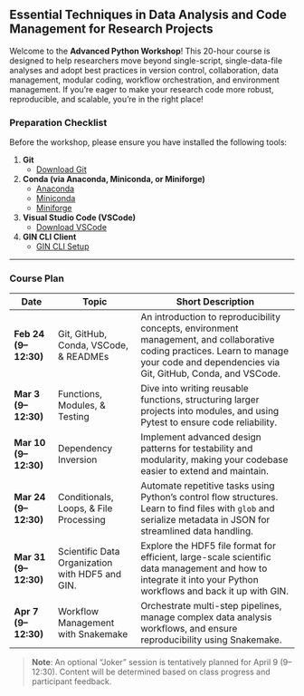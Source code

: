 ## Essential Techniques in Data Analysis and Code Management for Research Projects

Welcome to the **Advanced Python Workshop**! This 20-hour course is designed to help researchers move beyond single-script, single-data-file analyses and adopt best practices in version control, collaboration, data management, modular coding, workflow orchestration, and environment management. If you’re eager to make your research code more robust, reproducible, and scalable, you’re in the right place!

### Preparation Checklist

Before the workshop, please ensure you have installed the following tools:

1. **Git**  
   - [Download Git](https://git-scm.com/downloads)
2. **Conda (via Anaconda, Miniconda, or Miniforge)**  
   - [Anaconda](https://www.anaconda.com/download)  
   - [Miniconda](https://docs.anaconda.com/miniconda/miniconda-install/)  
   - [Miniforge](https://github.com/conda-forge/miniforge#miniforge3)
3. **Visual Studio Code (VSCode)**  
   - [Download VSCode](https://code.visualstudio.com/download)
4. **GIN CLI Client**  
   - [GIN CLI Setup](https://gin.g-node.org/G-Node/Info/wiki/GIN+CLI+Setup)


---


### Course Plan

| **Date**           | **Topic**                                            | **Short Description**                                                                                                                                                          |
|--------------------|------------------------------------------------------|---------------------------------------------------------------------------------------------------------------------------------------------------------------------------------|
| **Feb 24 (9–12:30)**  | Git, GitHub, Conda, VSCode, & READMEs               | An introduction to reproducibility concepts, environment management, and collaborative coding practices. Learn to manage your code and dependencies via Git, GitHub, Conda, and VSCode. |
| **Mar 3 (9–12:30)**   | Functions, Modules, & Testing                      | Dive into writing reusable functions, structuring larger projects into modules, and using Pytest to ensure code reliability.                                                    |
| **Mar 10 (9–12:30)**  | Dependency Inversion                               | Implement advanced design patterns for testability and modularity, making your codebase easier to extend and maintain.                                                          |
| **Mar 24 (9–12:30)**  | Conditionals, Loops, & File Processing             | Automate repetitive tasks using Python’s control flow structures. Learn to find files with `glob` and serialize metadata in JSON for streamlined data handling.                  |
| **Mar 31 (9–12:30)**  | Scientific Data Organization with HDF5 and GIN.          | Explore the HDF5 file format for efficient, large-scale scientific data management and how to integrate it into your Python workflows and back it up with GIN.                                          |
| **Apr 7 (9–12:30)**   | Workflow Management with Snakemake                 | Orchestrate multi-step pipelines, manage complex data analysis workflows, and ensure reproducibility using Snakemake.                                                           |

> **Note**: An optional “Joker” session is tentatively planned for April 9 (9–12:30). Content will be determined based on class progress and participant feedback.
